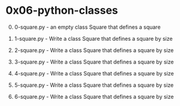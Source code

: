 # 0x06-python-classes

0. 0-square.py - an empty class Square that defines a square

1. 1-square.py - Write a class Square that defines a square by size

2. 2-square.py - Write a class Square that defines a square by size

3. 3-square.py - Write a class Square that defines a square by size

4. 4-square.py - Write a class Square that defines a square by size

5. 5-square.py - Write a class Square that defines a square by size

6. 6-square.py - Write a class Square that defines a square by size

